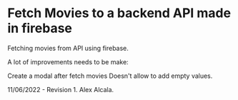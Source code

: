 # Fetch Movies to a backend API made in firebase

Fetching movies from API using firebase.

A lot of improvements needs to be make:

Create a modal after fetch movies
Doesn't allow to add empty values.

11/06/2022 - Revision 1. 
Alex Alcala.
